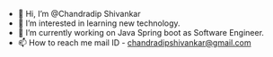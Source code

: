 - 👋 Hi, I’m @Chandradip Shivankar 
- 👀 I’m interested in learning new technology.
- 🌱 I’m currently working on Java Spring boot as Software Engineer.
- 📫 How to reach me mail ID - chandradipshivankar@gmail.com

<!---
ChandradipMoonlight/ChandradipMoonlight is a ✨ special ✨ repository because its `README.md` (this file) appears on your GitHub profile.
You can click the Preview link to take a look at your changes.
--->
